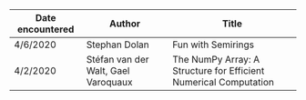 | Date encountered | Author | Title |
|------------------|--------|-------|
| 4/6/2020 | Stephan Dolan | Fun with Semirings |
| 4/2/2020 | Stéfan van der Walt, Gael Varoquaux | The NumPy Array: A Structure for Efficient Numerical Computation | 